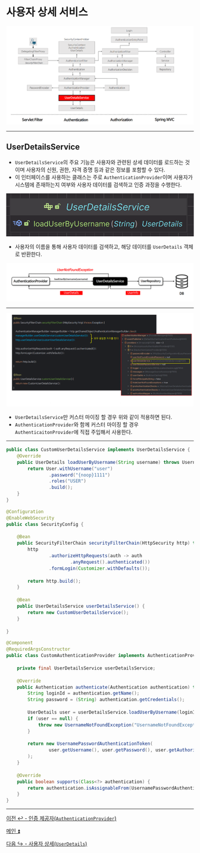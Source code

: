 # 사용자 상세 서비스

![img_18.png](image/img_18.png)

---

## UserDetailsService

- `UserDetailsService`의 주요 기능은 사용자와 관련된 상세 데이터를 로드하는 것이며 사용자의 신원, 권한, 자격 증명 등과 같은 정보를 포함할 수 있다.
- 이 인터페이스를 사용하는 클래스는 주로 `AuthenticationProvider`이며 사용자가 시스템에 존재하는지 여부와 사용자 데이터를 검색하고 인증 과정을 수행한다.

![img_19.png](image/img_19.png)

- 사용자의 이름을 통해 사용자 데이터를 검색하고, 해당 데이터를 `UserDetails` 객체로 반환한다.

![img_20.png](image/img_20.png)

---

![img_21.png](image/img_21.png)

- `UserDetailsService`만 커스터 마이징 할 경우 위와 같이 적용하면 된다.
- `AuthenticationProvider`와 함께 커스터 마이징 할 경우 `AuthenticaitonProvider`에 직접 주입해서 사용한다.

---

```java
public class CustomUserDetailsService implements UserDetailsService {
    @Override
    public UserDetails loadUserByUsername(String username) throws UsernameNotFoundException {
        return User.withUsername("user")
                .password("{noop}1111")
                .roles("USER")
                .build();
    }
}
```
```java
@Configuration
@EnableWebSecurity
public class SecurityConfig {

    @Bean
    public SecurityFilterChain securityFilterChain(HttpSecurity http) throws Exception {
        http
                .authorizeHttpRequests(auth -> auth
                        .anyRequest().authenticated())
                .formLogin(Customizer.withDefaults());
        
        return http.build();
    }

    @Bean
    public UserDetailsService userDetailsService() {
        return new CustomUserDetailsService();
    }
    
}
```
```java
@Component
@RequiredArgsConstructor
public class CustomAuthenticationProvider implements AuthenticationProvider {

    private final UserDetailsService userDetailsService;

    @Override
    public Authentication authenticate(Authentication authentication) throws AuthenticationException {
        String loginId = authentication.getName();
        String password = (String) authentication.getCredentials();

        UserDetails user = userDetailsService.loadUserByUsername(loginId);
        if (user == null) {
            throw new UsernameNotFoundException("UsernameNotFoundException");
        }

        return new UsernamePasswordAuthenticationToken(
                user.getUsername(), user.getPassword(), user.getAuthorities()
        );
    }

    @Override
    public boolean supports(Class<?> authentication) {
        return authentication.isAssignableFrom(UsernamePasswordAuthenticationToken.class);
    }
}
```

---

[이전 ↩️ - 인증 제공자(`AuthenticationProvider`)](https://github.com/genesis12345678/TIL/blob/main/Spring/security/AuthenticationArchitecture/AuthenticationProvider.md)

[메인 ⏫](https://github.com/genesis12345678/TIL/blob/main/Spring/security/main.md)

[다음 ↪️ - 사용자 상세(`UserDetails`)](https://github.com/genesis12345678/TIL/blob/main/Spring/security/AuthenticationArchitecture/UserDetails.md)